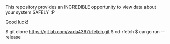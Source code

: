
This repository provides an INCREDIBLE 
opportunity to view data about your system 
SAFELY :P

Good luck!

$ git clone https://gitlab.com/vada4367/rfetch.git
$ cd rfetch
$ cargo run --release

